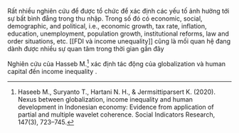 Rất nhiều nghiên cứu để được tổ chức để xác định các yếu tố ảnh hưởng tới sự bất bình đẳng trong thu nhập. Trong số đó có economic, social, demographic, and political, i.e., economic growth, tax rate, inflation, education, unemployment, population growth, institutional reforms, law and order situations, etc. [[FDI và income unequality]] cũng là mối quan hệ đang dành được nhiều sự quan tâm trong thời gian gần đây

Nghiên cứu của Hasseb M.[^1] xác định tác động của globalization và human capital đến income inequality .

[^1]: Haseeb M., Suryanto T., Hartani N. H., & Jermsittiparsert K. (2020). Nexus between globalization, income inequality and human development in Indonesian economy: Evidence from application of partial and multiple wavelet coherence. Social Indicators Research, 147(3), 723–745.